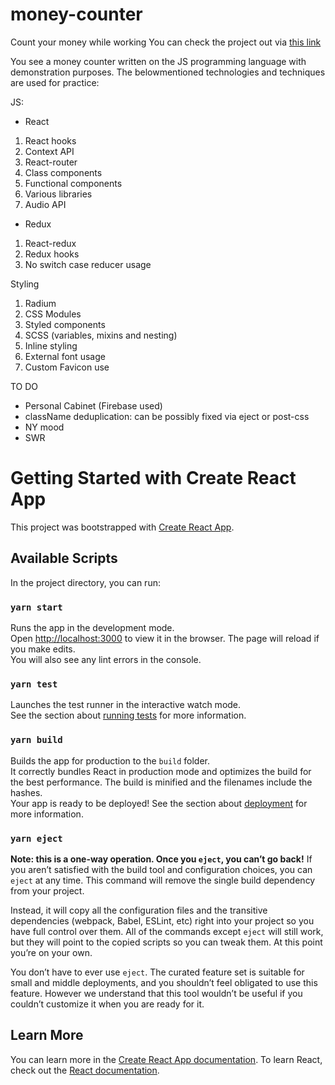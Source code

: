 # money-counter
Count your money while working
You can check the project out via [this link](https://money-counter.vercel.app/)

You see a money counter written on the JS programming
language with demonstration purposes.
The belowmentioned technologies and techniques are used for practice:

JS:

- React
1. React hooks
2. Context API
3. React-router
4. Class components
5. Functional components
6. Various libraries
7. Audio API

- Redux
1. React-redux
2. Redux hooks
3. No switch case reducer usage

Styling
1. Radium
2. CSS Modules
3. Styled components
4. SCSS (variables, mixins and nesting)
5. Inline styling
6. External font usage
7. Custom Favicon use

TO DO
- Personal Cabinet (Firebase used)
- className deduplication: can be possibly fixed via eject or post-css
- NY mood
- SWR


# Getting Started with Create React App
This project was bootstrapped with [Create React App](https://github.com/facebook/create-react-app).

## Available Scripts
In the project directory, you can run:

### `yarn start`
Runs the app in the development mode.\
Open [http://localhost:3000](http://localhost:3000) to view it in the browser.
The page will reload if you make edits.\
You will also see any lint errors in the console.

### `yarn test`
Launches the test runner in the interactive watch mode.\
See the section about [running tests](https://facebook.github.io/create-react-app/docs/running-tests) for more information.

### `yarn build`
Builds the app for production to the `build` folder.\
It correctly bundles React in production mode and optimizes the build for the best performance.
The build is minified and the filenames include the hashes.\
Your app is ready to be deployed!
See the section about [deployment](https://facebook.github.io/create-react-app/docs/deployment) for more information.

### `yarn eject`
**Note: this is a one-way operation. Once you `eject`, you can’t go back!**
If you aren’t satisfied with the build tool and configuration choices, you can `eject` at any time. This command will remove the single build dependency from your project.

Instead, it will copy all the configuration files and the transitive dependencies (webpack, Babel, ESLint, etc) right into your project so you have full control over them. All of the commands except `eject` will still work, but they will point to the copied scripts so you can tweak them. At this point you’re on your own.

You don’t have to ever use `eject`. The curated feature set is suitable for small and middle deployments, and you shouldn’t feel obligated to use this feature. However we understand that this tool wouldn’t be useful if you couldn’t customize it when you are ready for it.

## Learn More
You can learn more in the [Create React App documentation](https://facebook.github.io/create-react-app/docs/getting-started).
To learn React, check out the [React documentation](https://reactjs.org/).
